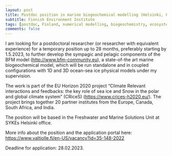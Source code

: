 ```yaml
---
layout: post
title: Postdoc position in marine biogeochemical modelling (Helsinki, Finland)
subtitle: Finnish Environment Institute
tags: [postdoc, Finland, numerical modelling, biogeochemistry, ecosystems]
comments: false
---
```

I am looking for a postdoctoral researcher (or researcher with equivalent
experience) for a temporary position up to 28 months, preferably starting
by 1.5.2023, to further develop the sympagic and pelagic components of the
BFM model (http://www.bfm-community.eu), a state-of-the art marine biogeochemical
model, which will be run standalone and in coupled configurations with 1D
and 3D ocean-sea ice physical models under my supervision.

The work is part of the EU Horizon 2020 project “Climate Relevant
interactions and feedbacks: the key role of sea ice and Snow in the polar
and global climate system” (CRiceS) (https://www.crices-h2020.eu/). The
project brings together 20 partner institutes from the Europe, Canada,
South Africa, and India.

The position will be based in the Freshwater and Marine Solutions Unit at
SYKEs Helsinki office.

More info about the position and the application portal here:
https://www.valtiolle.fi/en-US/vacancy?id=35-148-2022

Deadline for application: 28.02.2023.
